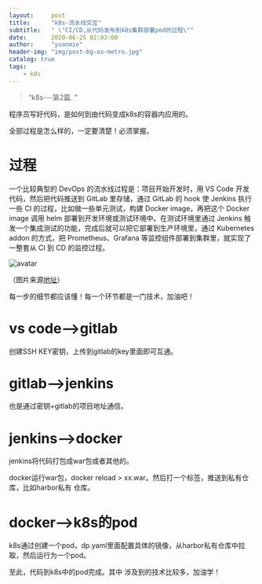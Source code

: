```yaml
---
layout:     post
title:      "k8s-流水线交互"
subtitle:   " \"CI/CD,从代码发布到k8s集群部署pod的过程\""
date:       2020-06-25 02:03:00
author:     "yuanmie"
header-img: "img/post-bg-os-metro.jpg"
catalog: true
tags:
    - k8s
---
```


> “k8s---第2篇. ”



程序员写好代码，是如何到由代码变成k8s的容器内应用的。

全部过程是怎么样的，一定要清楚！必须掌握。

# 过程
 一个比较典型的 DevOps 的流水线过程是：项目开始开发时，用 VS  Code 开发代码，然后把代码推送到 GitLab 里存储，通过 GitLab 的 hook 使 Jenkins 执行一些 CI 的过程，比如做一些单元测试，构建 Docker  image，再把这个 Docker  image 调用 helm 部署到开发环境或测试环境中。在测试环境里通过 Jenkins 触发一个集成测试的功能，完成后就可以把它部署到生产环境里，通过 Kubernetes addon 的方式，把 Prometheus、Grafana 等监控组件部署到集群里，就实现了一整套从 CI 到 CD 的监控过程。

 ![avatar](https://static.geekbang.org/infoq/5c427b515869e.png?imageView2/0/w/800)

（图片来源[地址](https://www.infoq.cn/article/LtsomODk*whKEevGUhUp)）

每一步的细节都应该懂！每一个环节都是一门技术，加油吧！

# vs code-->gitlab

创建SSH KEY密钥，上传到gitlab的key里面即可互通。

# gitlab-->jenkins

也是通过密钥+gitlab的项目地址通信。

# jenkins-->docker

jenkins将代码打包成war包或者其他的。

docker运行war包，docker reload > xx.war。然后打一个标签，推送到私有仓库，比如harbor私有 仓库。

# docker-->k8s的pod

k8s通过创建一个pod，dp.yaml里面配置具体的镜像，从harbor私有仓库中拉取，然后运行为一个pod。

至此，代码到k8s中的pod完成。其中 涉及到的技术比较多，加油学！


